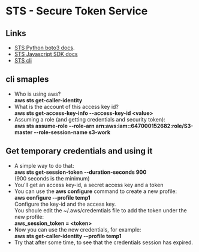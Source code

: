 # STS - Secure Token Service

## Links

- [STS Python boto3 docs](https://boto3.amazonaws.com/v1/documentation/api/latest/reference/services/sts.html).
- [STS Javascript SDK docs](https://docs.aws.amazon.com/AWSJavaScriptSDK/latest/AWS/STS.html)
- [STS cli](https://awscli.amazonaws.com/v2/documentation/api/latest/reference/sts/index.html)

## cli smaples

- Who is using aws?  
**aws sts get-caller-identity**
- What is the account of this access key id?  
**aws sts get-access-key-info --access-key-id \<value\>**
- Assuming a role (and getting credentials and security token):  
**aws sts assume-role --role-arn arn:aws:iam::647000152682:role/S3-master  --role-session-name s3-work**


## Get temporary credentials and using it

- A simple way to do that:  
**aws sts  get-session-token --duration-seconds 900**  
(900 seconds is the minimum)
- You'll get an access key-id, a secret access key and a token
- You can use the **aws configure** command to create a new profile:  
**aws configure --profile temp1**  
Configure the key-id and the access key.  
You shoule edit the ~/.aws/credemtials file to add the token under the new profile:  
**aws_session_token = \<token\>**
- Now you can use the new credentials, for example:  
**aws sts get-caller-identity --profile temp1**
- Try that after some time, to see that the credentials session has expired.
